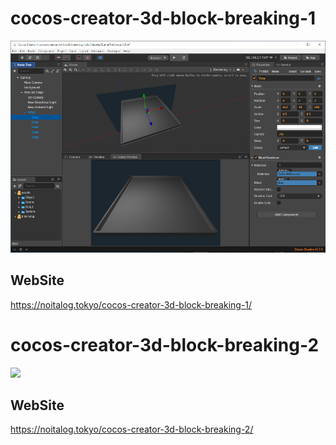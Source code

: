 # cocos-creator-3d-block-breaking-1
![](cocos-creator-3d-block-breaking-1.png)
## WebSite
https://noitalog.tokyo/cocos-creator-3d-block-breaking-1/
# cocos-creator-3d-block-breaking-2
![](cocos-creator-3d-block-breaking-2.png)
## WebSite
https://noitalog.tokyo/cocos-creator-3d-block-breaking-2/

